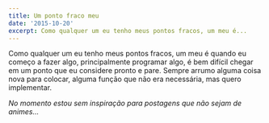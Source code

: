 ```yaml
---
title: Um ponto fraco meu
date: '2015-10-20'
excerpt: Como qualquer um eu tenho meus pontos fracos, um meu é...
---
```




Como qualquer um eu tenho meus pontos fracos, um meu é quando eu começo a fazer algo, principalmente programar algo, 
é bem difícil chegar em um ponto que eu considere pronto e pare. Sempre arrumo alguma coisa nova para colocar,
alguma função que não era necessária, mas quero implementar.

*No momento estou sem inspiração para postagens que não sejam de animes...*
